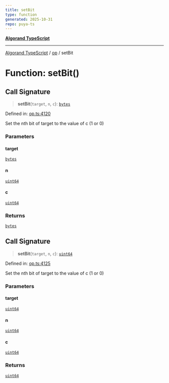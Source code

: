 ```yaml
---
title: setBit
type: function
generated: 2025-10-31
repo: puya-ts
---
```

[**Algorand TypeScript**](../../README.md)

***

[Algorand TypeScript](../../modules.md) / [op](../README.md) / setBit

# Function: setBit()

## Call Signature

> **setBit**(`target`, `n`, `c`): [`bytes`](../../index/type-aliases/bytes.md)

Defined in: [op.ts:4120](https://github.com/algorandfoundation/puya-ts/blob/main/packages/algo-ts/src/op.ts#L4120)

Set the nth bit of target to the value of c (1 or 0)

### Parameters

#### target

[`bytes`](../../index/type-aliases/bytes.md)

#### n

[`uint64`](../../index/type-aliases/uint64.md)

#### c

[`uint64`](../../index/type-aliases/uint64.md)

### Returns

[`bytes`](../../index/type-aliases/bytes.md)

## Call Signature

> **setBit**(`target`, `n`, `c`): [`uint64`](../../index/type-aliases/uint64.md)

Defined in: [op.ts:4125](https://github.com/algorandfoundation/puya-ts/blob/main/packages/algo-ts/src/op.ts#L4125)

Set the nth bit of target to the value of c (1 or 0)

### Parameters

#### target

[`uint64`](../../index/type-aliases/uint64.md)

#### n

[`uint64`](../../index/type-aliases/uint64.md)

#### c

[`uint64`](../../index/type-aliases/uint64.md)

### Returns

[`uint64`](../../index/type-aliases/uint64.md)
